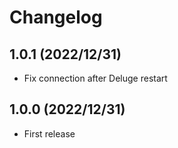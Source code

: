 # Changelog

## 1.0.1 (2022/12/31)

* Fix connection after Deluge restart

## 1.0.0 (2022/12/31)

* First release
